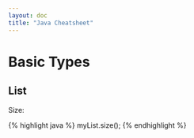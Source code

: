 ```yaml
---
layout: doc
title: "Java Cheatsheet"
---
```


# Basic Types


## List

Size:

{% highlight java %}
myList.size();
{% endhighlight %}
